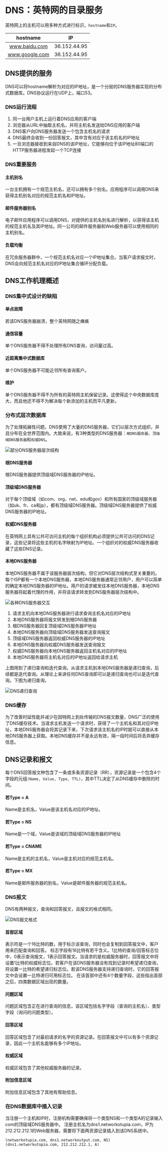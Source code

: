 
# DNS：英特网的目录服务

英特网上的主机可以用多种方式进行标识，`hostname`和`IP`。

hostname|IP
:-:|:-:
www.baidu.com|36.152.44.95
www.google.com|36.152.44.95

## DNS提供的服务

DNS可以将hostname解析为对应的IP地址，是一个分层的DNS服务器实现的分布式数据库。DNS协议运行在UDP上，端口53。

### DNS运行流程

1. 同一台用户主机上运行着DNS应用的客户端
2. 浏览器从URL中抽取主机名，并将主机名发送给DNS应用的客户端
3. DNS客户向DNS服务器发送一个包含主机名的请求
4. DNS最终会收到一份回答报文，其中含有对应于该主机名的IP地址
5. 一旦浏览器接收到来自DNS的该IP地址，它能够向位于该IP地址80端口的HTTP服务器进程发起一个TCP连接

### DNS重要服务

#### 主机别名

一台主机拥有一个规范主机名，还可以拥有多个别名。应用程序可以调用DNS来获得主机别名对应的规范主机名和IP地址。

#### 邮件服务器别名

电子邮件应用程序可以调用DNS，对提供的主机名别名进行解析，以获得该主机的规范主机名及其IP地址。同一公司的邮件服务器和Web服务器可以使用相同的主机别名。

#### 负载均衡

在冗余服务器群中，一个规范主机名对应一个IP地址集合。当客户请求报文时，DNS会向规范主机名对应的IP地址集合循环分配负载。

## DNS工作机理概述

### DNS集中式设计的缺陷

#### 单点故障

若该DNS服务器崩溃，整个英特网随之瘫痪

#### 通信容量

单个DNS服务器不得不处理所有DNS查询，访问量过高。

#### 近距离集中式数据库

单个DNS服务器不可能近邻所有查询客户。

#### 维护

单个DNS服务器不得不为所有的英特网主机保留记录。这使得这个中央数据库庞大，而且他还不得不为解决每个新添加的主机而平凡更新。

### 分布式层次数据库

为了处理拓展性问题，DNS使用了大量的DNS服务器，它们以层次方式组织，并且分布在全世界范围内。大致来说，有3种类型的DNS服务器：`根DNS服务器`、`顶级域DNS服务器`和`权威DNS`。

![部分DNS服务器层次结构](../image/部分DNS服务器层次结构.png)

#### 根DNS服务器

根DNS服务器提供顶级域DNS服务器的IP地址。

#### 顶级域DNS服务器

对于每个顶级域（如com、org、net、edu和gov）和所有国家的顶级域服务器（如uk、fr、ca和jp），都有顶级域DNS服务器。顶级域DNS服务器提供了权威DNS服务器的IP地址。

#### 权威DNS服务器

在英特网上具有公共可访问主机的每个组织机构必须提供公共可访问的DNS记录，这些记录将这些主机的名字映射为IP地址。一个组织对的权威DNS服务器收藏了这些DNS记录。

#### 本地DNS服务器

本地DNS服务器不属于该服务器层次结构，但它对DNS层次结构式至关重要的。每个ISP都有一个本地DNS服务器，本地DNS服务器通常近邻用户，用户可以简单的确定本地DNS服务器的IP地址。用户的请求被发往本地DNS服务器，本地DNS服务器将起着代理的作用，并将该请求转发到DNS服务器层次结构中。

![各种DNS服务器交互](../image/各种DNS服务器交互.png)

1. 请求主机向本地DNS服务器进行请求查询主机名对应的IP地址
2. 本地DNS服务器将报文转发到根DNS服务器
3. 根DNS服务器回复顶级域DNS服务器IP地址
4. 本地DNS服务器向顶级域DNS服务器发送查询报文
5. 顶级域DNS服务器返回权威DNS服务器的IP地址
6. 本地DNS服务器向权威DNS服务器发送查询报文
7. 权威DNS服务器向本地DNS服务器返回主机名对应的IP地址
8. 本地DNS服务器将主机名对应的IP地址返回给请求主机

上图用到了递归查询和迭代查询。从请求主机到本地DNS服务器是递归查询，后续都是迭代查询。从理论上来讲任何DNS查询即可以是递归查询也可以是迭代查询。下图为递归查询。

![DNS递归查询](../image/DNS递归查询.png)

### DNS缓存

为了改善时延性能并减少在因特网上到处传输的DNS报文数量，DNS广泛的使用了DNS缓存技术。当请求主机发送一个请求时，获得了一个主机名和其对应IP地址，本地DNS服务器会将其记录下来，下次请求该主机名的IP时就可以直接从本地DNS服务器上获取。本地DNS缓存并不是永远有效，隔一段时间后将丢弃缓存信息。

## DNS记录和报文

每个DNS回答报文种包含了一条或多条资源记录（RR），资源记录是一个包含4个字段的元组`(Name, Value, Type, TTL)`，其中TTL决定了从DNS缓存中删除的时间。

#### 若Type = A

Name是主机名，Value是该主机名对应的IP地址。

#### 若Type = NS

Name是一个域，Value是该域的顶级域DNS服务器的IP地址

#### 若Type = CNAME

Name是主机的主机名，Value是主机对应的规范主机名。

#### 若Type = MX

Name是邮件服务器的别名，Value是邮件服务器的规范主机名。

### DNS报文

DNS有两种报文，查询和回答报文，且报文的格式相同。

![DNS报文格式](../image/DNS报文格式.png)

#### 首部区域

表示符是一个16比特的数，用于标示该查询，同时也会复制到回答报文中，客户用来匹配查询和回答。
标志字段有16比特有若干含义。1比特的查询/回答标志位中，0表示查询报文，1表示回答报文。当请求的是权威服务器时，回答报文中将设置1比特的权威标志位。若客户在该DNS服务器没有找到记录时希望递归查询，将设置一比特的希望递归标志位。若该DNS服务器支持递归查询时，它的回答报文中会设置一比特递归可用标志位。
在该首部中还有4个数量字段，这些指出首部之后，四类数据区域出现的数量。

#### 问题区域

问题区域包含正在进行查询的信息，该区域包括名字字段（查询的主机名）、类型字段（询问的问题类型）。

#### 回答区域

回答区域包含了对最初请求的名字的资源记录。在回答报文中可以有多个资源记录，因此一个主机名能够有多个IP地址。

#### 权威区域

权威区域包含了其他权威服务器的记录。

#### 附加信息区域

附加信息区域包含了其他有帮助信息。

### 在DNS数据库中插入记录

当注册一个主机和IP时，注册机构需要确保将一个类型NS和一个类型A的记录输入com的顶级域DNS服务器中。
注册主机名为dns1.networkotupia.com，IP为212.212.212.1的Web服务器，需要将下面两资源记录插入到该DNS系统中。

``` RR
(networkotupia.com, dns1.networkoutput.com, NS)
(dns1.networkutopia.com, 212.212.212.1, A)
```
